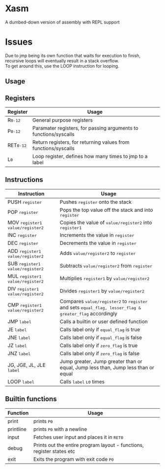 # Xasm
A dumbed-down version of assembly with REPL support

# Issues
Due to jmp being its own function that waits for execution to finish, recursive loops will eventually result in a stack overflow.<br>
To get around this, use the LOOP instruction for looping.

## Usage

## Registers
|Register|Usage|
|---|---|
|R<kbd>0-12</kbd>|General purpose registers|
|P<kbd>0-12</kbd>|Paramater registers, for passing arguments to functions/syscalls|
|RET<kbd>0-12</kbd>|Return registers, for returning values from functions/syscalls|
|L<kbd>0</kbd>|Loop register, defines how many times to jmp to a label|

## Instructions
|Instruction|Usage|
|---|---|
|PUSH <kbd>register</kbd>|Pushes <kbd>register</kbd> onto the stack|
|POP <kbd>register</kbd>|Pops the top value off the stack and into <kbd>register</kbd>|
|MOV <kbd>register1</kbd> <kbd>value/register2</kbd>|Copies the value of <kbd>value/register2</kbd> into <kbd>register1</kbd>|
|INC <kbd>register</kbd>|Increments the value in <kbd>register</kbd>|
|DEC <kbd>register</kbd>|Decrements the value in <kbd>register</kbd>|
|ADD <kbd>register1</kbd> <kbd>value/register2</kbd>|Adds <kbd>value/register2</kbd> to <kbd>register</kbd>|
|SUB <kbd>register1</kbd> <kbd>value/register2</kbd>|Subtracts <kbd>value/register2</kbd> from <kbd>register</kbd>|
|MUL <kbd>register1</kbd> <kbd>value/register2</kbd>|Multiplies <kbd>register1</kbd> by <kbd>value/register2</kbd>|
|DIV <kbd>register1</kbd> <kbd>value/register2</kbd>|Divides <kbd>register1</kbd> by <kbd>value/register2</kbd>|
|CMP <kbd>register1</kbd> <kbd>value/register2</kbd>|Compares <kbd>value/register2</kbd> to <kbd>register</kbd> and sets <kbd>equal_flag, lesser_flag & greater_flag</kbd> accordingly|
|JMP <kbd>label</kbd>|Calls a builtin or user defined function|
|JE <kbd>label</kbd>|Calls label only if <kbd>equal_flag</kbd> is true|
|JNE <kbd>label</kbd>|Calls label only if <kbd>equal_flag</kbd> is false|
|JZ <kbd>label</kbd>|Calls label only if <kbd>zero_flag</kbd> is true|
|JNZ <kbd>label</kbd>|Calls label only if <kbd>zero_flag</kbd> is false|
|JG, JGE, JL, JLE <kbd>label</kbd>|Jump greater, Jump greater than or equal, Jump less than, Jump less than or equal|
|LOOP <kbd>label</kbd>|Calls <kbd>label</kbd> <kbd>L0</kbd> times|

## Builtin functions
|Function|Usage|
|---|---|
|print|prints <kbd>P0</kbd>|
|printline|prints <kbd>P0</kbd> with a newline|
|input|Fetches user input and places it in <kbd>RET0</kbd>|
|debug|Prints out the entire program layout - functions, register states etc|
|exit|Exits the program with exit code <kbd>P0</kbd>
